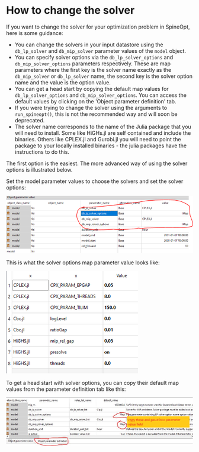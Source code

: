 # How to change the solver

If you want to change the solver for your optimization problem in SpineOpt, here is some guidance:
- You can change the solvers in your input datastore using the `db_lp_solver` and `db_mip_solver` parameter values of the `model` object.
- You can specify solver options via the `db_lp_solver_options` and `db_mip_solver_options` parameters respectively. These are map parameters where the first key is the solver name exactly as the `db_mip_solver` or `db_lp_solver` name, the second key is the solver option name and the value is the option value.
- You can get a head start by copying the default map values for `db_lp_solver_options` and `db_mip_solver_options`. You can access the default values by clicking on the 'Object parameter definition' tab.
- If you were trying to change the solver using the arguments to `run_spineopt()`, this is not the recommended way and will soon be deprecated.
- The solver name corresponds to the name of the Julia package that you will need to install. Some like HiGHs.jl are self contained and include the binaries. Others like CPLEX.jl and Gurobi.jl you will need to point the package to your locally installed  binaries - the julia packages have the instructions to do this.

The first option is the easiest. The more advanced way of using the solver options is illustrated below.

Set the model parameter values to choose the solvers and set the solver options:

![image](../figs/objectparametervalue_solveroptions.png)

This is what the solver options map parameter value looks like:

![image](../figs/map_solveroptions.png)

To get a head start with solver options, you can copy their default map values from the parameter definition tab like this:

![image](../figs/objectparameterdefinition_solveroptions.png)